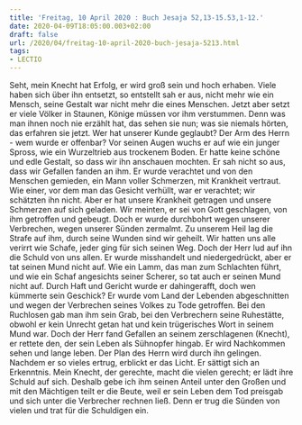 ```yaml
---
title: 'Freitag, 10 April 2020 : Buch Jesaja 52,13-15.53,1-12.'
date: 2020-04-09T18:05:00.003+02:00
draft: false
url: /2020/04/freitag-10-april-2020-buch-jesaja-5213.html
tags: 
- LECTIO
---
```


Seht, mein Knecht hat Erfolg, er wird groß sein und hoch erhaben. Viele haben sich über ihn entsetzt, so entstellt sah er aus, nicht mehr wie ein Mensch, seine Gestalt war nicht mehr die eines Menschen. Jetzt aber setzt er viele Völker in Staunen, Könige müssen vor ihm verstummen. Denn was man ihnen noch nie erzählt hat, das sehen sie nun; was sie niemals hörten, das erfahren sie jetzt. Wer hat unserer Kunde geglaubt? Der Arm des Herrn - wem wurde er offenbar? Vor seinen Augen wuchs er auf wie ein junger Spross, wie ein Wurzeltrieb aus trockenem Boden. Er hatte keine schöne und edle Gestalt, so dass wir ihn anschauen mochten. Er sah nicht so aus, dass wir Gefallen fanden an ihm. Er wurde verachtet und von den Menschen gemieden, ein Mann voller Schmerzen, mit Krankheit vertraut. Wie einer, vor dem man das Gesicht verhüllt, war er verachtet; wir schätzten ihn nicht. Aber er hat unsere Krankheit getragen und unsere Schmerzen auf sich geladen. Wir meinten, er sei von Gott geschlagen, von ihm getroffen und gebeugt. Doch er wurde durchbohrt wegen unserer Verbrechen, wegen unserer Sünden zermalmt. Zu unserem Heil lag die Strafe auf ihm, durch seine Wunden sind wir geheilt. Wir hatten uns alle verirrt wie Schafe, jeder ging für sich seinen Weg. Doch der Herr lud auf ihn die Schuld von uns allen. Er wurde misshandelt und niedergedrückt, aber er tat seinen Mund nicht auf. Wie ein Lamm, das man zum Schlachten führt, und wie ein Schaf angesichts seiner Scherer, so tat auch er seinen Mund nicht auf. Durch Haft und Gericht wurde er dahingerafft, doch wen kümmerte sein Geschick? Er wurde vom Land der Lebenden abgeschnitten und wegen der Verbrechen seines Volkes zu Tode getroffen. Bei den Ruchlosen gab man ihm sein Grab, bei den Verbrechern seine Ruhestätte, obwohl er kein Unrecht getan hat und kein trügerisches Wort in seinem Mund war. Doch der Herr fand Gefallen an seinem zerschlagenen (Knecht), er rettete den, der sein Leben als Sühnopfer hingab. Er wird Nachkommen sehen und lange leben. Der Plan des Herrn wird durch ihn gelingen. Nachdem er so vieles ertrug, erblickt er das Licht. Er sättigt sich an Erkenntnis. Mein Knecht, der gerechte, macht die vielen gerecht; er lädt ihre Schuld auf sich. Deshalb gebe ich ihm seinen Anteil unter den Großen und mit den Mächtigen teilt er die Beute, weil er sein Leben dem Tod preisgab und sich unter die Verbrecher rechnen ließ. Denn er trug die Sünden von vielen und trat für die Schuldigen ein.